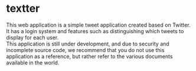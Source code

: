 # textter
This web application is a simple tweet application created based on Twitter.  
It has a login system and features such as distinguishing which tweets to display for each user.  
This application is still under development, and due to security and incomplete source code, we recommend that you do not use this application as a reference, but rather refer to the various documents available in the world.  
